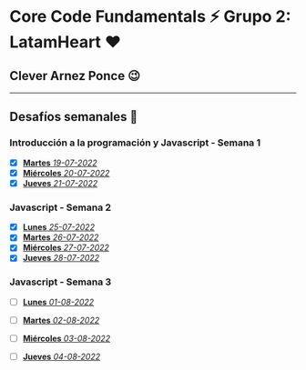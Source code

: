 # Core Code Fundamentals :zap: Grupo 2: LatamHeart :hearts:
## Clever Arnez Ponce  :wink:
---
## Desafíos semanales  :orange_book:

### Introducción a la programación y Javascript - Semana 1

- [x] [**Martes** *19-07-2022*](/Week1/Martes-19-07-22.md) 
- [x] [**Miércoles** *20-07-2022*](/Week1/Miércoles-20-07-22.md) 
- [x] [**Jueves** *21-07-2022*](/Week1/Jueves-21-07-22.md) 

### Javascript - Semana 2

- [x] [**Lunes** *25-07-2022*](/Week2/Lunes-25-07-22.md) 
- [x] [**Martes** *26-07-2022*](/Week2/Martes-26-07-22.md) 
- [x] [**Miércoles** *27-07-2022*](/Week2/Miércoles-27-07-22.md) 
- [x] [**Jueves** *28-07-2022*](/Week2/Jueves-28-07-22.md) 

### Javascript - Semana 3

- [ ] [**Lunes** *01-08-2022*](/Week3/Lunes-01-08-22.md) 
- [ ] [**Martes** *02-08-2022*](/Week3/Martes-02-08-22.md) 
- [ ] [**Miércoles** *03-08-2022*](/Week3/Miércoles-03-08-22.md) 
- [ ] [**Jueves** *04-08-2022*](/Week3/Jueves-04-08-22.md) 

